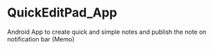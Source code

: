 # QuickEditPad_App
Android App to create quick and simple notes and publish the note on notification bar (Memo)
